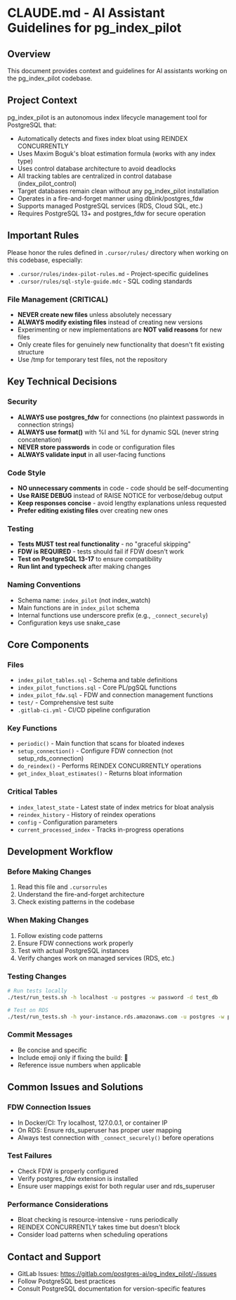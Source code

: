 # CLAUDE.md - AI Assistant Guidelines for pg_index_pilot

## Overview
This document provides context and guidelines for AI assistants working on the pg_index_pilot codebase.

## Project Context
pg_index_pilot is an autonomous index lifecycle management tool for PostgreSQL that:
- Automatically detects and fixes index bloat using REINDEX CONCURRENTLY
- Uses Maxim Boguk's bloat estimation formula (works with any index type)
- Uses control database architecture to avoid deadlocks
- All tracking tables are centralized in control database (index_pilot_control)
- Target databases remain clean without any pg_index_pilot installation
- Operates in a fire-and-forget manner using dblink/postgres_fdw
- Supports managed PostgreSQL services (RDS, Cloud SQL, etc.)
- Requires PostgreSQL 13+ and postgres_fdw for secure operation

## Important Rules
Please honor the rules defined in `.cursor/rules/` directory when working on this codebase, especially:
- `.cursor/rules/index-pilot-rules.md` - Project-specific guidelines
- `.cursor/rules/sql-style-guide.mdc` - SQL coding standards

### File Management (CRITICAL)
- **NEVER create new files** unless absolutely necessary
- **ALWAYS modify existing files** instead of creating new versions
- Experimenting or new implementations are **NOT valid reasons** for new files
- Only create files for genuinely new functionality that doesn't fit existing structure
- Use /tmp for temporary test files, not the repository
## Key Technical Decisions

### Security
- **ALWAYS use postgres_fdw** for connections (no plaintext passwords in connection strings)
- **ALWAYS use format()** with %I and %L for dynamic SQL (never string concatenation)
- **NEVER store passwords** in code or configuration files
- **ALWAYS validate input** in all user-facing functions

### Code Style
- **NO unnecessary comments** in code - code should be self-documenting
- **Use RAISE DEBUG** instead of RAISE NOTICE for verbose/debug output
- **Keep responses concise** - avoid lengthy explanations unless requested
- **Prefer editing existing files** over creating new ones

### Testing
- **Tests MUST test real functionality** - no "graceful skipping"
- **FDW is REQUIRED** - tests should fail if FDW doesn't work
- **Test on PostgreSQL 13-17** to ensure compatibility
- **Run lint and typecheck** after making changes

### Naming Conventions
- Schema name: `index_pilot` (not index_watch)
- Main functions are in `index_pilot` schema
- Internal functions use underscore prefix (e.g., `_connect_securely`)
- Configuration keys use snake_case

## Core Components

### Files
- `index_pilot_tables.sql` - Schema and table definitions
- `index_pilot_functions.sql` - Core PL/pgSQL functions
- `index_pilot_fdw.sql` - FDW and connection management functions
- `test/` - Comprehensive test suite
- `.gitlab-ci.yml` - CI/CD pipeline configuration

### Key Functions
- `periodic()` - Main function that scans for bloated indexes
- `setup_connection()` - Configure FDW connection (not setup_rds_connection)
- `do_reindex()` - Performs REINDEX CONCURRENTLY operations
- `get_index_bloat_estimates()` - Returns bloat information

### Critical Tables
- `index_latest_state` - Latest state of index metrics for bloat analysis
- `reindex_history` - History of reindex operations
- `config` - Configuration parameters
- `current_processed_index` - Tracks in-progress operations

## Development Workflow

### Before Making Changes
1. Read this file and `.cursorrules`
2. Understand the fire-and-forget architecture
3. Check existing patterns in the codebase

### When Making Changes
1. Follow existing code patterns
2. Ensure FDW connections work properly
3. Test with actual PostgreSQL instances
4. Verify changes work on managed services (RDS, etc.)

### Testing Changes
```bash
# Run tests locally
./test/run_tests.sh -h localhost -u postgres -w password -d test_db

# Test on RDS
./test/run_tests.sh -h your-instance.rds.amazonaws.com -u postgres -w password -d test_db
```

### Commit Messages
- Be concise and specific
- Include emoji only if fixing the build: 🤖
- Reference issue numbers when applicable

## Common Issues and Solutions

### FDW Connection Issues
- In Docker/CI: Try localhost, 127.0.0.1, or container IP
- On RDS: Ensure rds_superuser has proper user mapping
- Always test connection with `_connect_securely()` before operations

### Test Failures
- Check FDW is properly configured
- Verify postgres_fdw extension is installed
- Ensure user mappings exist for both regular user and rds_superuser

### Performance Considerations
- Bloat checking is resource-intensive - runs periodically
- REINDEX CONCURRENTLY takes time but doesn't block
- Consider load patterns when scheduling operations

## Contact and Support
- GitLab Issues: https://gitlab.com/postgres-ai/pg_index_pilot/-/issues
- Follow PostgreSQL best practices
- Consult PostgreSQL documentation for version-specific features
